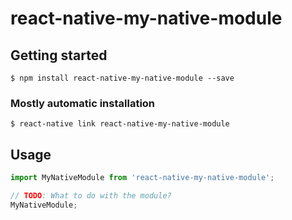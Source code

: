 # react-native-my-native-module

## Getting started

`$ npm install react-native-my-native-module --save`

### Mostly automatic installation

`$ react-native link react-native-my-native-module`

## Usage
```javascript
import MyNativeModule from 'react-native-my-native-module';

// TODO: What to do with the module?
MyNativeModule;
```

